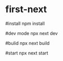 # first-next

#install
npm install

#dev mode
npx next dev

#bulid
npx next build

#start
npx next start
